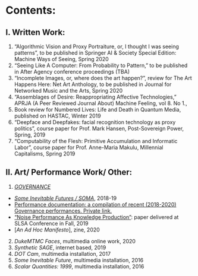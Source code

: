 # Contents: 

## I.	Written Work:
1. “Algorithmic Vision and Proxy Portraiture, or, I thought I was seeing patterns”, to be published in Springer AI & Society Special Edition: Machine Ways of Seeing, Spring 2020
2. “Seeing Like A Computer: From Probability to Pattern,” to be published in After Agency conference proceedings (TBA) 
3. “Incomplete Images, or, where does the art happen?”, review for The Art Happens Here: Net Art Anthology, to be published in Journal for Networked Music and the Arts, Spring 2020
4. “Assemblages of Desire: Reappropriating Affective Technologies,” APRJA (A Peer Reviewed Journal About) Machine Feeling, vol 8. No 1.,
5. Book review for Numbered Lives: Life and Death in Quantum Media, published on HASTAC, Winter 2019
6. “Deepface and Deepfakes: facial recognition technology as proxy politics”, course paper for Prof. Mark Hansen, Post-Sovereign Power, Spring, 2019
7. “Computability of the Flesh: Primitive Accumulation and Informatic Labor”, course paper for Prof. Anne-Maria Makulu, Millennial Capitalisms, Spring 2019

## II.	Art/ Performance Work/ Other:

1. [*GOVERNANCE*](https://gvnc.tv/)
- [*Some Inevitable Futures / SOMA*](https://gvnc.tv/soma/), 2018-19
- [Performance documentation: a compilation of recent (2018-2020) Governance performances. Private link. ](https://youtu.be/VBhiSi2oNyI)
- [“Noise Performance As Knowledge Production”](https://github.com/rebeccauliasz/prelim-portfolio/blob/master/SLSA%20talk%20-%20GVNC-%20edit.pdf): paper delivered at SLSA Conference in Fall, 2019
- [*An Ad Hoc Manifesto*], zine, 2020
2. *DukeMTMC Faces*, multimedia online work, 2020
3. *Synthetic SAGE*, internet based, 2019
4. *DOT Cam*, multimedia installation, 2017
5. *Some Inevitable Future*, multimedia installation, 2016
6. *Scalar Quantities: 1999*, multimedia installation, 2016 
